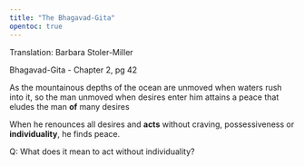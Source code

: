 ```yaml
---
title: "The Bhagavad-Gita"
opentoc: true
---
```


Translation: Barbara Stoler-Miller

Bhagavad-Gita - Chapter 2, pg 42

As the mountainous depths
of the ocean
are unmoved when waters 
rush into it, 
so the man unmoved 
when desires enter him
attains a peace that eludes
the man **of** many desires 

When he renounces all desires
and **acts** without craving, 
possessiveness
or **individuality**, he finds peace.

Q: What does it mean to act without individuality?